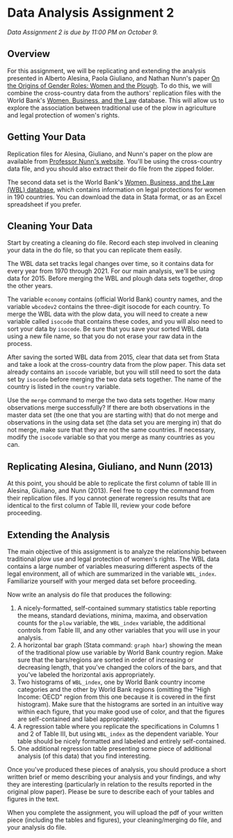 # Data Analysis Assignment 2

_Data Assignment 2 is due by 11:00 PM on October 9._

## Overview

For this assignment, we will be replicating and extending the analysis presented 
in Alberto Alesina, Paola Giuliano, and Nathan Nunn's paper 
[On the Origins of Gender Roles:  Women and the Plough](https://academic.oup.com/qje/article/128/2/469/1943509).  To do this, 
we will combine the cross-country data from the authors' replication files with 
the World Bank's [Women, Business, and the Law](https://wbl.worldbank.org/en/wbl) database.  This will allow us 
to explore the association between traditional use of the plow in agriculture and 
legal protection of women's rights.  

## Getting Your Data

Replication files for Alesina, Giuliano, and Nunn's paper on the plow are available from 
[Professor Nunn's website](https://nathannunn.arts.ubc.ca/data/).  You'll be using the 
cross-country data file, and you should also extract their do file from the zipped folder.  

The second data set is the World Bank's [Women, Business, and the Law (WBL) database](https://wbl.worldbank.org/en/wbl-data), 
which contains information on legal protections for women in 190 countries.  You can download the data in Stata format, 
or as an Excel spreadsheet if you prefer.

## Cleaning Your Data

Start by creating a cleaning do file.  Record each step involved in cleaning your data in the do file, 
so that you can replicate them easily.  

The WBL data set tracks legal changes over time, so it contains data for every year from 1970 through 2021.  For our main analysis, 
we'll be using data for 2015.  Before merging the WBL and plough data sets together, drop the other years.

The variable `economy` contains (official World Bank) country names, and the variable `wbcodev2` contains the three-digit 
isocode for each country.  To merge the WBL data with the plow data, you will need to create a new variable called 
`isocode` that contains these codes, and you will also need to sort your data by `isocode`.  Be sure that you save 
your sorted WBL data using a new file name, so that you do not erase your raw data in the process.

After saving the sorted WBL data from 2015, clear that data set from Stata and take a look at the cross-country data 
from the plow paper.  This data set already contains an `isocode` variable, but you will still need to sort the data set 
by `isocode` before merging the two data sets together.  The name of the country is listed in the `country` variable.  

Use the `merge` command to merge the two data sets together.  How many observations merge successfully?  If there are 
both observations in the master data set (the one that you are starting with) that do not merge and observations in 
the using data set (the data set you are merging in) that do not merge, make sure that they are not the same countries.  If 
necessary, modify the `isocode` variable so that you merge as many countries as you can.

## Replicating Alesina, Giuliano, and Nunn (2013)

At this point, you should be able to replicate the first column of table III in 
Alesina, Giuliano, and Nunn (2013).  Feel free to copy the command from their 
replication files.  If you cannot generate regression results that are identical to 
the first column of Table III, review your code before proceeding.

## Extending the Analysis

The main objective of this assignment is to analyze the relationship between 
traditional plow use and legal protection of women's rights.  The WBL data contains 
a large number of variables measuring different aspects of the legal environment, 
all of which are summarized in the variable `WBL_index`.  Familiarize yourself with 
your merged data set before proceeding.  

Now write an analysis do file that produces the following:

1. A nicely-formatted, self-contained summary statistics table reporting the means, standard deviations, minima, maxima, and observation counts for the `plow` variable, the `WBL_index` variable, the additional controls from Table III, and any other variables that you will use in your analysis.
2. A horizontal bar graph (Stata command:  `graph hbar`) showing the mean of the traditional plow use variable by World Bank country region.  Make sure that the bars/regions are sorted in order of increasing or decreasing length, that you've changed the colors of the bars, and that you've labeled the horizontal axis appropriately.
3. Two histograms of `WBL_index`, one by World Bank country income categories and the other by World Bank regions (omitting the "High Income:  OECD" region from this one because it is covered in the first histogram).  Make sure that the histograms are sorted in an intuitive way within each figure, that you make good use of color, and that the figures are self-contained and label appropriately.
4. A regression table where you replicate the specifications in Columns 1 and 2 of Table III, but using `WBL_index` as the dependent variable.  Your table should be nicely formatted and labeled and entirely self-contained.
5. One additional regression table presenting some piece of additional analysis (of this data) that you find interesting.

Once you've produced these pieces of analysis, you should produce a short written brief or memo describing your analysis and your findings, and why they are interesting (particularly in relation to the results reported in the original plow paper).  Please be sure to describe each of your tables and figures in the text.  

When you complete the assignment, you will upload the pdf of your written piece (including the tables and figures), your cleaning/merging do file, and your analysis do file.





